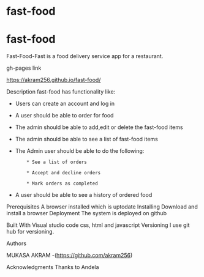 # fast-food

# fast-food
Fast-Food-Fast is a food delivery service app for a restaurant.

gh-pages link

 https://akram256.github.io/fast-food/


Description
fast-food  has functionality like:

* Users can create an account and log in
* A user should be able to order for food
* The admin should be able to add,edit or delete the fast-food items
* The admin should be able to see a list of fast-food items
* The Admin user should be able to do the following:

          * See a list of orders
          
          * Accept and decline orders
          
          * Mark orders as completed
          
* A user should be able to see a history of ordered food


Prerequisites
A browser installed which is uptodate
Installing
Download and install a browser
Deployment
The system is deployed on github


Built With
Visual studio code
css, html and javascript
Versioning
I use git hub for versioning.


Authors


MUKASA AKRAM -(https://github.com/akram256)


Acknowledgments
Thanks to Andela
